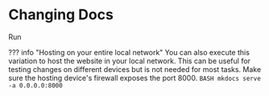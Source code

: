 # Changing Docs
Run 


??? info "Hosting on your entire local network"
    You can also execute this variation to host the website in your local network.
    This can be useful for testing changes on different devices but is not needed for most tasks.
    Make sure the hosting device's firewall exposes the port 8000.
    ```BASH
    mkdocs serve -a 0.0.0.0:8000
    ```
